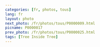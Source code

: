 ```yaml
---
categories: [fr, photos, tous]
lang: fr
layout: photo
next_photo: /fr/photos/tous/P0000009.html
picname: P0000017
prev_photo: /fr/photos/tous/P0000025.html
tags: [Tree Inside Tree]
---
```

